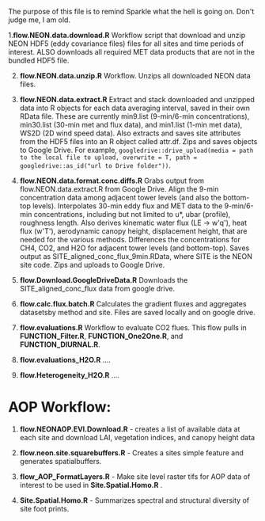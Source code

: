 The purpose of this file is to remind Sparkle what the hell is going on. Don't judge me, I am old.

1.**flow.NEON.data.download.R** Workflow script that download and unzip NEON HDF5 (eddy covariance files) files for all sites and time periods of interest. ALSO downloads all required MET data products that are not in the bundled HDF5 file.

2. **flow.NEON.data.unzip.R** Workflow. Unzips all downloaded NEON data files.

3. **flow.NEON.data.extract.R** Extract and stack downloaded and unzipped data into R objects for each data averaging interval, saved in their own RData file. These are currently min9.list (9-min/6-min concentrations), min30.list (30-min met and flux data), and min1.list (1-min met data), WS2D (2D wind speed data). Also extracts and saves site attributes from the HDF5 files into an R object called attr.df. Zips and saves objects to Google Drive. For example, `googledrive::drive_upload(media = path to the local file to upload, overwrite = T, path = googledrive::as_id("url to Drive folder"))`.

4. **flow.NEON.data.format.conc.diffs.R** Grabs output from flow.NEON.data.extract.R from Google Drive. Align the 9-min concentration data among adjacent tower levels (and also the bottom-top levels). Interpolates 30-min eddy flux and MET data to the 9-min/6-min concentrations, including but not limited to u*, ubar (profile), roughness length. Also derives kinematic water flux (LE -> w'q'), heat flux (w'T'), aerodynamic canopy height, displacement height, that are needed for the various methods. Differences the concentrations for CH4, CO2, and H2O for adjacent tower levels (and bottom-top). Saves output as SITE_aligned_conc_flux_9min.RData, where SITE is the NEON site code. Zips and uploads to Google Drive.

5. **flow.Download.GoogleDriveData.R** Downloads the SITE_aligned_conc_flux data from google drive.

6. **flow.calc.flux.batch.R** Calculates the gradient fluxes and aggregates datasetsby method and site.
Files are saved locally and on google drive. 

7. **flow.evaluations.R** Workflow to evaluate CO2 flues. This flow pulls in **FUNCTION_Filter.R**, **FUNCTION_One2One.R**, and **FUNCTION_DIURNAL.R**.

8. **flow.evaluations_H2O.R** ....

9. **flow.Heterogeneity_H2O.R** ....


# AOP Workflow:

1. **flow.NEONAOP.EVI.Download.R** - creates a list of available data at each site and download LAI, vegetation indices, and canopy height data

2. **flow.neon.site.squarebuffers.R** - Creates a sites simple feature and generates spatialbuffers.

3. **flow_AOP_FormatLayers.R** - Make site level raster tifs for AOP data of interest to be used in **Site.Spatial.Homo.R** .

4. **Site.Spatial.Homo.R** - Summarizes spectral and structural diversity of site foot prints.



